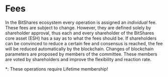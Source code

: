 # Fees

In the BitShares ecosystem every operation is assigned an *individual* fee.
These fees are subject to change. However, they are defined solely by
shareholder approval, thus each and every shareholder of the BitShares core
asset (ESH) has a say as to what the fees should be. If shareholders can be
convinced to reduce a certain fee and consensus is reached, the fee will be
reduced automatically by the blockchain. Changes of blockchain parameters are
proposed by members of the committee. These members are voted by shareholders
and improve the flexibility and reaction rate.

\*: These operations require Lifetime membership!
